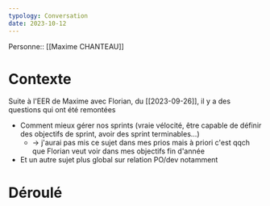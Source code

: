 ```yaml
---
typology: Conversation
date: 2023-10-12
---
```

Personne::  [[Maxime CHANTEAU]]

# Contexte

Suite à l'EER de Maxime avec Florian, du [[2023-09-26]], il y a des questions qui ont été remontées
- Comment mieux gérer nos sprints (vraie vélocité, être capable de définir des objectifs de sprint, avoir des sprint terminables...)
	- -> j'aurai pas mis ce sujet dans mes prios mais à priori c'est qqch que Florian veut voir dans mes objectifs fin d'année
- Et un autre sujet plus global sur relation PO/dev notamment


# Déroulé
